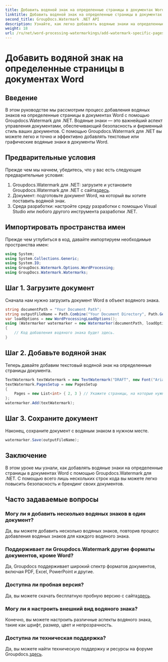 ```yaml
---
title: Добавить водяной знак на определенные страницы в документах Word
linktitle: Добавить водяной знак на определенные страницы в документах Word
second_title: GroupDocs.Watermark .NET API
description: Узнайте, как легко добавлять водяные знаки на определенные страницы в документах Word с помощью Groupdocs для .NET. Повысьте безопасность документов и брендинг.
weight: 18
url: /ru/net/word-processing-watermarkings/add-watermark-specific-pages-word-docs/
---
```


# Добавить водяной знак на определенные страницы в документах Word

## Введение
В этом руководстве мы рассмотрим процесс добавления водяных знаков на определенные страницы в документах Word с помощью Groupdocs.Watermark для .NET. Водяные знаки — это важнейший аспект управления документами, обеспечивающий безопасность и фирменный стиль ваших документов. С помощью Groupdocs.Watermark для .NET вы можете легко и точно и эффективно добавлять текстовые или графические водяные знаки в документы Word.
## Предварительные условия
Прежде чем мы начнем, убедитесь, что у вас есть следующие предварительные условия:
1.  Groupdocs.Watermark для .NET: загрузите и установите Groupdocs.Watermark для .NET с сайта[здесь](https://releases.groupdocs.com/Watermark/net/).
2. Документ: подготовьте документ Word, на который вы хотите поставить водяной знак.
3. Среда разработки: настройте среду разработки с помощью Visual Studio или любого другого инструмента разработки .NET.

## Импортировать пространства имен
Прежде чем углубиться в код, давайте импортируем необходимые пространства имен:
```csharp
using System;
using System.Collections.Generic;
using System.IO;
using GroupDocs.Watermark.Options.WordProcessing;
using GroupDocs.Watermark.Watermarks;
```
## Шаг 1. Загрузите документ
Сначала нам нужно загрузить документ Word в объект водяного знака.
```csharp
string documentPath = "Your Document Path";
string outputFileName = Path.Combine("Your Document Directory", Path.GetFileName(documentPath));
var loadOptions = new WordProcessingLoadOptions();
using (Watermarker watermarker = new Watermarker(documentPath, loadOptions))
{
    // Код добавления водяного знака будет здесь.
}
```
## Шаг 2. Добавьте водяной знак
Теперь давайте добавим текстовый водяной знак на определенные страницы документа.
```csharp
TextWatermark textWatermark = new TextWatermark("DRAFT", new Font("Arial", 42));
textWatermark.PagesSetup = new PagesSetup
{
    Pages = new List<int> { 2, 3 } // Укажите страницы, на которые нужно добавить водяной знак
};
watermarker.Add(textWatermark);
```
## Шаг 3. Сохраните документ
Наконец, сохраните документ с водяным знаком в нужном месте.
```csharp
watermarker.Save(outputFileName);
```

## Заключение
В этом уроке мы узнали, как добавлять водяные знаки на определенные страницы в документах Word с помощью Groupdocs.Watermark для .NET. С помощью всего лишь нескольких строк кода вы можете легко повысить безопасность и брендинг своих документов.
## Часто задаваемые вопросы
### Могу ли я добавить несколько водяных знаков в один документ?
Да, вы можете добавить несколько водяных знаков, повторив процесс добавления водяных знаков для каждого водяного знака.
### Поддерживает ли Groupdocs.Watermark другие форматы документов, кроме Word?
Да, Groupdocs поддерживает широкий спектр форматов документов, включая PDF, Excel, PowerPoint и другие.
### Доступна ли пробная версия?
 Да, вы можете скачать бесплатную пробную версию с сайта[здесь](https://releases.groupdocs.com/).
### Могу ли я настроить внешний вид водяного знака?
Конечно, вы можете настроить различные аспекты водяного знака, такие как шрифт, размер, цвет и непрозрачность.
### Доступна ли техническая поддержка?
 Да, вы можете найти техническую поддержку и ресурсы на форуме Groupdocs.[здесь](https://forum.groupdocs.com/c/watermark/19).
